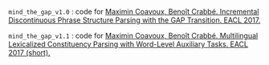 
`mind_the_gap_v1.0` : code for [Maximin Coavoux, Benoît Crabbé. Incremental Discontinuous Phrase Structure Parsing with the GAP Transition. EACL 2017.](http://www.llf.cnrs.fr/sites/llf.cnrs.fr/files/u485/eacl2017.pdf)

`mind_the_gap_v1.1` : code for [Maximin Coavoux, Benoît Crabbé. Multilingual Lexicalized Constituency Parsing with Word-Level Auxiliary Tasks. EACL 2017 (short).](http://www.llf.cnrs.fr/sites/llf.cnrs.fr/files/u485/eacl2017_short_multilingual.pdf)
